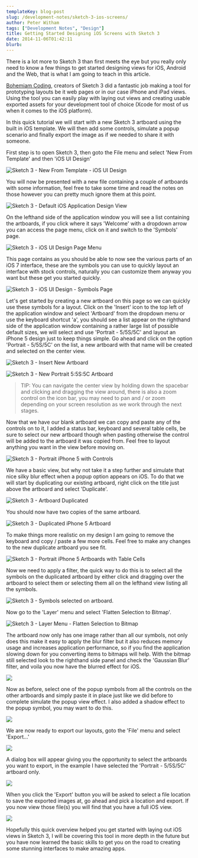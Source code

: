 ```yaml
---
templateKey: blog-post
slug: /development-notes/sketch-3-ios-screens/
author: Peter Witham
tags: ["Development Notes", "Design"]
title: Getting Started Designing iOS Screens with Sketch 3
date: 2014-11-06T01:42:11
blurb:
---
```


There is a lot more to Sketch 3 than first meets the eye but you really only need to know a few things to get started designing views for iOS, Android and the Web, that is what I am going to teach in this article.

[Bohemiam Coding](http://www.bohemiancoding.com), creators of Sketch 3 did a fantastic job making a tool for prototyping layouts be it web pages or in our case iPhone and iPad views. Using the tool you can easily play with laying out views and creating usable exported assets for your development tool of choice (Xcode for most of us when it comes to the iOS platform).

In this quick tutorial we will start with a new Sketch 3 artboard using the built in iOS template. We will then add some controls, simulate a popup scenario and finally export the image as if we needed to share it with someone.

First step is to open Sketch 3, then goto the File menu and select 'New From Template' and then 'iOS UI Design'

![Sketch 3 - New From Template - iOS UI Design](https://peterwitham.com/wp-content/uploads/2014/11/Sketch-3-New-From-Template-iOS-UI-Design.png)

You will now be presented with a new file containing a couple of artboards with some information, feel free to take some time and read the notes on those however you can pretty much ignore them at this point.

![Sketch 3 - Default iOS Application Design View](https://peterwitham.com/wp-content/uploads/2014/11/Sketch-3-Default-iOS-Application-Design-View.png)

On the lefthand side of the application window you will see a list containing the artboards, if you click where it says 'Welcome' with a dropdown arrow you can access the page menu, click on it and switch to the 'Symbols' page.

![Sketch 3 - iOS UI Design Page Menu](https://peterwitham.com/wp-content/uploads/2014/11/Sketch-3-iOS-UI-Design-Page-Menu.png)

This page contains as you should be able to now see the various parts of an iOS 7 interface, these are the symbols you can use to quickly layout an interface with stock controls, naturally you can customize them anyway you want but these get you started quickly.

![Sketch 3 - iOS UI Design - Symbols Page](https://peterwitham.com/wp-content/uploads/2014/11/Sketch-3-iOS-UI-Design-Symbols-Page.png)

Let's get started by creating a new artboard on this page so we can quickly use these symbols for a layout. Click on the 'Insert' icon to the top left of the application window and select 'Artboard' from the dropdown menu or use the keyboard shortcut 'a', you should see a list appear on the righthand side of the application window containing a rather large list of possible default sizes, we will select and use 'Portrait - 5/5S/5C' and layout an iPhone 5 design just to keep things simple. Go ahead and click on the option 'Portrait - 5/5S/5C' on the list, a new artboard with that name will be created and selected on the center view.

![Sketch 3 - Insert New Artboard](https://peterwitham.com/wp-content/uploads/2014/11/Sketch-3-Insert-New-Artboard.png)

![Sketch 3 - New Portrait 5:5S:5C Artboard](https://peterwitham.com/wp-content/uploads/2014/11/Sketch-3-New-Portrait-55S5C-Artboard.png)

> TIP: You can navigate the center view by holding down the spacebar and clicking and dragging the view around, there is also a zoom control on the icon bar, you may need to pan and / or zoom depending on your screen resolution as we work through the next stages.

Now that we have our blank artboard we can copy and paste any of the controls on to it, I added a status bar, keyboard and several table cells, be sure to select our new artboard though when pasting otherwise the control will be added to the artboard it was copied from. Feel free to layout anything you want in the view before moving on.

![Sketch 3 - Portrait iPhone 5 with Controls](https://peterwitham.com/wp-content/uploads/2014/11/Sketch-3-Portrait-iPhone-5-with-Controls.png)

We have a basic view, but why not take it a step further and simulate that nice silky blur effect when a popup option appears on iOS. To do that we will start by duplicating our existing artboard, right click on the title just above the artboard and select 'Duplicate'.

![Sketch 3 - Artboard Duplicated](https://peterwitham.com/wp-content/uploads/2014/11/Sketch-3-Artboard-Title-Right-Click-Duplicate.png)

You should now have two copies of the same artboard.

![Sketch 3 - Duplicated iPhone 5 Artboard](https://peterwitham.com/wp-content/uploads/2014/11/Sketch-3-Duplicated-iPhone-5-Artboard.png)

To make things more realistic on my design I am going to remove the keyboard and copy / paste a few more cells. Feel free to make any changes to the new duplicate artboard you see fit.

![Sketch 3 - Portrait iPhone 5 Artboards with Table Cells](https://peterwitham.com/wp-content/uploads/2014/11/Sketch-3-Portrait-iPhone-5-Artboards-with-Table-Cells.png)

Now we need to apply a filter, the quick way to do this is to select all the symbols on the duplicated artboard by either click and dragging over the artboard to select them or selecting them all on the lefthand view listing all the symbols.

![Sketch 3 - Symbols selected on artboard.](https://peterwitham.com/wp-content/uploads/2014/11/Sketch-3-Symbols-selected-on-artboard..png)

Now go to the 'Layer' menu and select 'Flatten Selection to Bitmap'.

![Sketch 3 - Layer Menu - Flatten Selection to Bitmap](https://peterwitham.com/wp-content/uploads/2014/11/Sketch-3-Layer-Menu-Flatten-Selection-to-Bitmap.png)

The artboard now only has one image rather than all our symbols, not only does this make it easy to apply the blur filter but it also reduces memory usage and increases application performance, so if you find the application slowing down for you converting items to bitmaps will help. With the bitmap still selected look to the righthand side panel and check the 'Gaussian Blur' filter, and voila you now have the blurred effect for iOS.

![](https://peterwitham.com/wp-content/uploads/2014/11/Sketch-3-Portrait-iPhone-5-Gaussian-Blur-Filter.png)

Now as before, select one of the popup symbols from all the controls on the other artboards and simply paste it in place just like we did before to complete simulate the popup view effect. I also added a shadow effect to the popup symbol, you may want to do this.

![](https://peterwitham.com/wp-content/uploads/2014/11/Sketch-3-iPhone-5-Portrait-with-Blur-and-Popup-Dialog.png)

We are now ready to export our layouts, goto the 'File' menu and select 'Export...'

![](https://peterwitham.com/wp-content/uploads/2014/11/Sketch-3-File-Export.png)

A dialog box will appear giving you the opportunity to select the artboards you want to export, in the example I have selected the 'Portrait - 5/5S/5C' artboard only.

![](https://peterwitham.com/wp-content/uploads/2014/11/Sketch-3-Export-Slices-Dialog.png)

When you click the 'Export' button you will be asked to select a file location to save the exported images at, go ahead and pick a location and export. If you now view those file(s) you will find that you have a full iOS view.

![](https://peterwitham.com/wp-content/uploads/2014/11/Sketch-3-iPhone-5-Exported-Artboard.png)

Hopefully this quick overview helped you get started with laying out iOS views in Sketch 3, I will be covering this tool in more depth in the future but you have now learned the basic skills to get you on the road to creating some stunning interfaces to make amazing apps.
